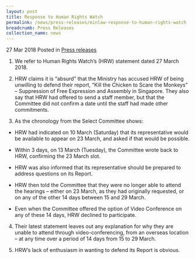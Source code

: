 ```yaml
---
layout: post
title: Response to Human Rights Watch
permalink: /news/press-releases/minlaw-response-to-human-rights-watch
breadcrumb: Press Releases
collection_name: news
---
```


27 Mar 2018 Posted in [Press releases](/news/press-releases)

1. We refer to Human Rights Watch’s (HRW) statement dated 27 March 2018.

2. HRW claims it is “absurd” that the Ministry has accused HRW of being unwilling to defend their report, “Kill the Chicken to Scare the Monkeys" – Suppression of Free Expression and Assembly in Singapore. They also say that HRW had offered to send a staff member, but that the Committee did not confirm a date until the staff had made other commitments.

3. As the chronology from the Select Committee shows:

*  HRW had indicated on 10 March (Saturday) that its representative would be available to appear on 23 March, and asked if that would be possible. 

* Within 3 days, on 13 March (Tuesday), the Committee wrote back to HRW, confirming the 23 March slot.

* HRW was also informed that its representative should be prepared to address questions on its Report.

* HRW then told the Committee that they were no longer able to attend the hearings – either on 23 March, as they had originally requested, or on any of the other 14 days between 15 and 29 March. 

*  Even when the Committee offered the option of Video Conference on any of these 14 days, HRW declined to participate.

4. Their latest statement leaves out any explanation for why they are unable to attend through video-conferencing, from an overseas location – at any time over a period of 14 days from 15 to 29 March.

5. HRW’s lack of enthusiasm in wanting to defend its Report is obvious.
